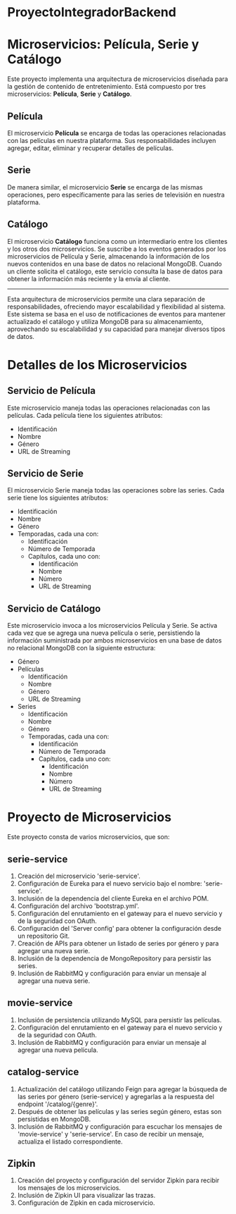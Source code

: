 # ProyectoIntegradorBackend

# Microservicios: Película, Serie y Catálogo

Este proyecto implementa una arquitectura de microservicios diseñada para la gestión de contenido de entretenimiento. Está compuesto por tres microservicios: **Película**, **Serie** y **Catálogo**.

## Película
El microservicio **Película** se encarga de todas las operaciones relacionadas con las películas en nuestra plataforma. Sus responsabilidades incluyen agregar, editar, eliminar y recuperar detalles de películas.

## Serie
De manera similar, el microservicio **Serie** se encarga de las mismas operaciones, pero específicamente para las series de televisión en nuestra plataforma.

## Catálogo
El microservicio **Catálogo** funciona como un intermediario entre los clientes y los otros dos microservicios. Se suscribe a los eventos generados por los microservicios de Película y Serie, almacenando la información de los nuevos contenidos en una base de datos no relacional MongoDB. Cuando un cliente solicita el catálogo, este servicio consulta la base de datos para obtener la información más reciente y la envía al cliente.

---

Esta arquitectura de microservicios permite una clara separación de responsabilidades, ofreciendo mayor escalabilidad y flexibilidad al sistema. Este sistema se basa en el uso de notificaciones de eventos para mantener actualizado el catálogo y utiliza MongoDB para su almacenamiento, aprovechando su escalabilidad y su capacidad para manejar diversos tipos de datos.

# Detalles de los Microservicios

## Servicio de Película
Este microservicio maneja todas las operaciones relacionadas con las películas. Cada película tiene los siguientes atributos:

- Identificación
- Nombre
- Género
- URL de Streaming

## Servicio de Serie
El microservicio Serie maneja todas las operaciones sobre las series. Cada serie tiene los siguientes atributos:

- Identificación
- Nombre
- Género
- Temporadas, cada una con:
  - Identificación
  - Número de Temporada
  - Capítulos, cada uno con:
    - Identificación
    - Nombre
    - Número
    - URL de Streaming

## Servicio de Catálogo
Este microservicio invoca a los microservicios Película y Serie. Se activa cada vez que se agrega una nueva película o serie, persistiendo la información suministrada por ambos microservicios en una base de datos no relacional MongoDB con la siguiente estructura:

- Género
- Películas
  - Identificación
  - Nombre
  - Género
  - URL de Streaming
- Series
  - Identificación
  - Nombre
  - Género
  - Temporadas, cada una con:
    - Identificación
    - Número de Temporada
    - Capítulos, cada uno con:
      - Identificación
      - Nombre
      - Número
      - URL de Streaming

# Proyecto de Microservicios

Este proyecto consta de varios microservicios, que son:

## serie-service

1. Creación del microservicio 'serie-service'.
2. Configuración de Eureka para el nuevo servicio bajo el nombre: 'serie-service'.
3. Inclusión de la dependencia del cliente Eureka en el archivo POM.
4. Configuración del archivo 'bootstrap.yml'.
5. Configuración del enrutamiento en el gateway para el nuevo servicio y de la seguridad con OAuth.
6. Configuración del 'Server config' para obtener la configuración desde un repositorio Git.
7. Creación de APIs para obtener un listado de series por género y para agregar una nueva serie.
8. Inclusión de la dependencia de MongoRepository para persistir las series.
9. Inclusión de RabbitMQ y configuración para enviar un mensaje al agregar una nueva serie.

## movie-service

1. Inclusión de persistencia utilizando MySQL para persistir las películas.
2. Configuración del enrutamiento en el gateway para el nuevo servicio y de la seguridad con OAuth.
3. Inclusión de RabbitMQ y configuración para enviar un mensaje al agregar una nueva película.

## catalog-service

1. Actualización del catálogo utilizando Feign para agregar la búsqueda de las series por género (serie-service) y agregarlas a la respuesta del endpoint '/catalog/{genre}'.
2. Después de obtener las películas y las series según género, estas son persistidas en MongoDB.
3. Inclusión de RabbitMQ y configuración para escuchar los mensajes de 'movie-service' y 'serie-service'. En caso de recibir un mensaje, actualiza el listado correspondiente.

## Zipkin

1. Creación del proyecto y configuración del servidor Zipkin para recibir los mensajes de los microservicios.
2. Inclusión de Zipkin UI para visualizar las trazas.
3. Configuración de Zipkin en cada microservicio.

